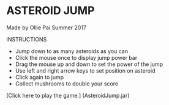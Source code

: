 # ASTEROID JUMP
Made by Ollie Pai
Summer 2017

INSTRUCTIONS
- Jump down to as many asteroids as you can
- Click the mouse once to display jump power bar
- Drag the mouse up and down to set the power of the jump
- Use left and right arrow keys to set position on asteroid
- Click again to jump
- Collect mushrooms to double your score


[Click here to play the game.] (AsteroidJump.jar)
